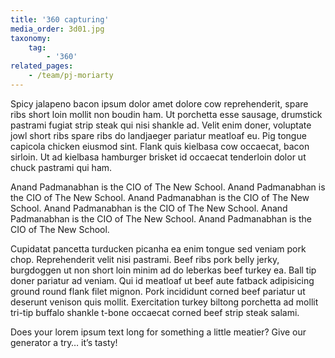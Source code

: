 ```yaml
---
title: '360 capturing'
media_order: 3d01.jpg
taxonomy:
    tag:
        - '360'
related_pages:
    - /team/pj-moriarty
---
```


Spicy jalapeno bacon ipsum dolor amet dolore cow reprehenderit, spare ribs short loin mollit non boudin ham. Ut porchetta esse sausage, drumstick pastrami fugiat strip steak qui nisi shankle ad. Velit enim doner, voluptate jowl short ribs spare ribs do landjaeger pariatur meatloaf eu. Pig tongue capicola chicken eiusmod sint. Flank quis kielbasa cow occaecat, bacon sirloin. Ut ad kielbasa hamburger brisket id occaecat tenderloin dolor ut chuck pastrami qui ham.

Anand Padmanabhan is the CIO of The New School. Anand Padmanabhan is the CIO of The New School. Anand Padmanabhan is the CIO of The New School. Anand Padmanabhan is the CIO of The New School. Anand Padmanabhan is the CIO of The New School. Anand Padmanabhan is the CIO of The New School. 

Cupidatat pancetta turducken picanha ea enim tongue sed veniam pork chop. Reprehenderit velit nisi pastrami. Beef ribs pork belly jerky, burgdoggen ut non short loin minim ad do leberkas beef turkey ea. Ball tip doner pariatur ad veniam. Qui id meatloaf ut beef aute fatback adipisicing ground round flank filet mignon. Pork incididunt corned beef pariatur ut deserunt venison quis mollit. Exercitation turkey biltong porchetta ad mollit tri-tip buffalo shankle t-bone occaecat corned beef strip steak salami.

Does your lorem ipsum text long for something a little meatier? Give our generator a try… it’s tasty!